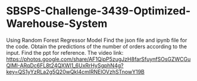 # SBSPS-Challenge-3439-Optimized-Warehouse-System
Using Random Forest Regressor Model 
Find the json file and ipynb file for the code.
Obtain the predictions of the number of orders according to the input.
Find the ppt for reference.
The video link:
https://photos.google.com/share/AF1QipP5zugJzH8farSfuynfSOsGZWCGuQIMI-ARqDc6FL8t24QXWl1_6UxRrHySgphN4g?key=QS1yYzRLa2g5Q20wQkl4cmlRNElOVzhSTnowY19B
